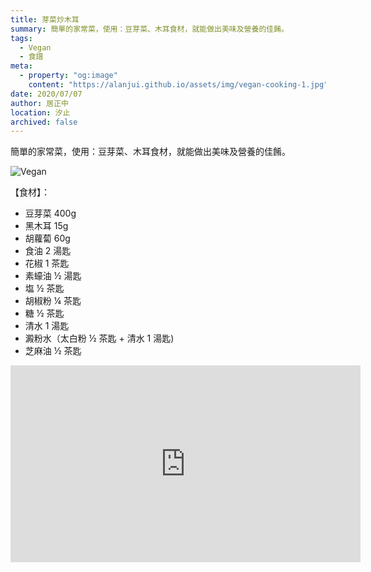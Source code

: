 ```yaml
---
title: 芽菜炒木耳
summary: 簡單的家常菜，使用：豆芽菜、木耳食材，就能做出美味及營養的佳餚。
tags:
  - Vegan
  - 食譜
meta:
  - property: "og:image"
    content: "https://alanjui.github.io/assets/img/vegan-cooking-1.jpg"
date: 2020/07/07
author: 居正中
location: 汐止
archived: false
---
```


<!-- <meta property="og:image" content="https://alanjui.github.io/assets/img/vegan.jpeg"> -->

簡單的家常菜，使用：豆芽菜、木耳食材，就能做出美味及營養的佳餚。

![Vegan](~@picts/vegan.jpeg)

【食材】：

- 豆芽菜 400g
- 黑木耳 15g
- 胡蘿蔔 60g
- 食油 2 湯匙
- 花椒 1 茶匙
- 素蠔油 ½ 湯匙
- 塩 ½ 茶匙
- 胡椒粉 ¼ 茶匙
- 糖 ½ 茶匙
- 清水 1 湯匙
- 澱粉水（太白粉 ½ 茶匙 + 清水 1 湯匙)
- 芝麻油 ½ 茶匙

<iframe width="560" height="315" src="https://www.youtube.com/embed/z_SANTAbJ7c" frameborder="0" allow="accelerometer; autoplay; encrypted-media; gyroscope; picture-in-picture" allowfullscreen></iframe>
